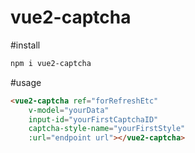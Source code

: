 # vue2-captcha 

#install
```bash
npm i vue2-captcha

```

#usage
```html
<vue2-captcha ref="forRefreshEtc" 
    v-model="yourData" 
    input-id="yourFirstCaptchaID" 
    captcha-style-name="yourFirstStyle" 
    :url="endpoint url"></vue2-captcha>

```